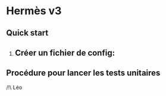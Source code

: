 # Hermès v3

## Quick start
1) Créer un fichier de config:
    - 

## Procédure pour lancer les tests unitaires

/!\ Léo
